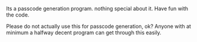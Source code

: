 Its a passcode generation program. nothing special about it. Have fun with the code. 

Please do not actually use this for passcode generation, ok? Anyone with at minimum a halfway decent program can get through this easily. 